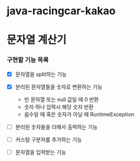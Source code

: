 # java-racingcar-kakao

# 문자열 계산기 
### 구현할 기능 목록
-[x] 문자열을 split하는 기능  
-[x] 분리된 문자열들을 숫자로 변환하는 기능
  - 빈 문자열 또는 null 값일 때 0 반환
  - 숫자 하나 입력시 해당 숫자 반환
  - 음수일 때 혹은 숫자가 아닐 때 RuntimeException
-[ ] 분리된 숫자들을 더해서 출력하는 기능  
-[ ] 커스텀 구분자를 추가하는 기능  
-[ ] 문자열을 입력받는 기능  

 
 


